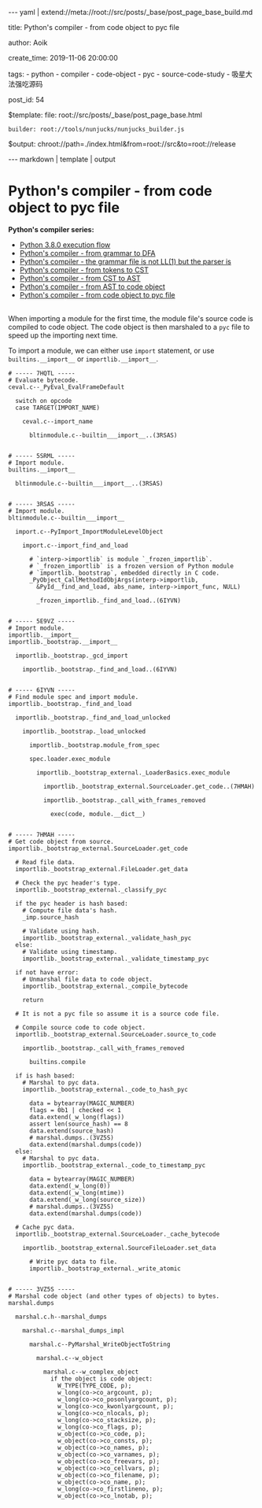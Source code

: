 --- yaml | extend://meta://root://src/posts/_base/post_page_base_build.md

title: Python's compiler - from code object to pyc file

author: Aoik

create_time: 2019-11-06 20:00:00

tags:
    - python
    - compiler
    - code-object
    - pyc
    - source-code-study
    - 吸星大法强吃源码

post_id: 54

$template:
    file: root://src/posts/_base/post_page_base.html

    builder: root://tools/nunjucks/nunjucks_builder.js

$output: chroot://path=./index.html&from=root://src&to=root://release

--- markdown | template | output
# Python's compiler - from code object to pyc file
**Python's compiler series:**
- [Python 3.8.0 execution flow](/blog/posts/python-3.8.0-execution-flow)
- [Python's compiler - from grammar to DFA](/blog/posts/python-compiler-from-grammar-to-dfa)
- [Python's compiler - the grammar file is not LL(1) but the parser is](/blog/posts/python-compiler-the-grammar-file-is-not-ll1-but-the-parser-is)
- [Python's compiler - from tokens to CST](/blog/posts/python-compiler-from-tokens-to-cst)
- [Python's compiler - from CST to AST](/blog/posts/python-compiler-from-cst-to-ast)
- [Python's compiler - from AST to code object](/blog/posts/python-compiler-from-ast-to-code-object)
- [Python's compiler - from code object to pyc file](/blog/posts/python-compiler-from-code-object-to-pyc-file)

\
When importing a module for the first time, the module file's source code is
compiled to code object. The code object is then marshaled to a `pyc` file to
speed up the importing next time.

To import a module, we can either use `import` statement, or use `builtins.__import__` or `importlib.__import__`.

```
# ----- 7HQTL -----
# Evaluate bytecode.
ceval.c--_PyEval_EvalFrameDefault

  switch on opcode
  case TARGET(IMPORT_NAME)

    ceval.c--import_name

      bltinmodule.c--builtin___import__..(3RSAS)


# ----- 5SRML -----
# Import module.
builtins.__import__

  bltinmodule.c--builtin___import__..(3RSAS)


# ----- 3RSAS -----
# Import module.
bltinmodule.c--builtin___import__

  import.c--PyImport_ImportModuleLevelObject

    import.c--import_find_and_load

      # `interp->importlib` is module `_frozen_importlib`.
      # `_frozen_importlib` is a frozen version of Python module
      # `importlib._bootstrap`, embedded directly in C code.
      _PyObject_CallMethodIdObjArgs(interp->importlib,
        &PyId__find_and_load, abs_name, interp->import_func, NULL)

        _frozen_importlib._find_and_load..(6IYVN)


# ----- 5E9VZ -----
# Import module.
importlib.__import__
importlib._bootstrap.__import__

  importlib._bootstrap._gcd_import

    importlib._bootstrap._find_and_load..(6IYVN)


# ----- 6IYVN -----
# Find module spec and import module.
importlib._bootstrap._find_and_load

  importlib._bootstrap._find_and_load_unlocked

    importlib._bootstrap._load_unlocked

      importlib._bootstrap.module_from_spec

      spec.loader.exec_module

        importlib._bootstrap_external._LoaderBasics.exec_module

          importlib._bootstrap_external.SourceLoader.get_code..(7HMAH)

          importlib._bootstrap._call_with_frames_removed

            exec(code, module.__dict__)


# ----- 7HMAH -----
# Get code object from source.
importlib._bootstrap_external.SourceLoader.get_code

  # Read file data.
  importlib._bootstrap_external.FileLoader.get_data

  # Check the pyc header's type.
  importlib._bootstrap_external._classify_pyc

  if the pyc header is hash based:
    # Compute file data's hash.
    _imp.source_hash
    
    # Validate using hash.
    importlib._bootstrap_external._validate_hash_pyc
  else:
    # Validate using timestamp.
    importlib._bootstrap_external._validate_timestamp_pyc

  if not have error:
    # Unmarshal file data to code object.
    importlib._bootstrap_external._compile_bytecode

    return

  # It is not a pyc file so assume it is a source code file.
  
  # Compile source code to code object.
  importlib._bootstrap_external.SourceLoader.source_to_code

    importlib._bootstrap._call_with_frames_removed

      builtins.compile

  if is hash based:
    # Marshal to pyc data.
    importlib._bootstrap_external._code_to_hash_pyc

      data = bytearray(MAGIC_NUMBER)
      flags = 0b1 | checked << 1
      data.extend(_w_long(flags))
      assert len(source_hash) == 8
      data.extend(source_hash)
      # marshal.dumps..(3VZ5S)
      data.extend(marshal.dumps(code))
  else:
    # Marshal to pyc data.
    importlib._bootstrap_external._code_to_timestamp_pyc

      data = bytearray(MAGIC_NUMBER)
      data.extend(_w_long(0))
      data.extend(_w_long(mtime))
      data.extend(_w_long(source_size))
      # marshal.dumps..(3VZ5S)
      data.extend(marshal.dumps(code))

  # Cache pyc data.
  importlib._bootstrap_external.SourceLoader._cache_bytecode

    importlib._bootstrap_external.SourceFileLoader.set_data

      # Write pyc data to file.
      importlib._bootstrap_external._write_atomic


# ----- 3VZ5S -----
# Marshal code object (and other types of objects) to bytes.
marshal.dumps

  marshal.c.h--marshal_dumps

    marshal.c--marshal_dumps_impl

      marshal.c--PyMarshal_WriteObjectToString

        marshal.c--w_object

          marshal.c--w_complex_object
            if the object is code object:
              W_TYPE(TYPE_CODE, p);
              w_long(co->co_argcount, p);
              w_long(co->co_posonlyargcount, p);
              w_long(co->co_kwonlyargcount, p);
              w_long(co->co_nlocals, p);
              w_long(co->co_stacksize, p);
              w_long(co->co_flags, p);
              w_object(co->co_code, p);
              w_object(co->co_consts, p);
              w_object(co->co_names, p);
              w_object(co->co_varnames, p);
              w_object(co->co_freevars, p);
              w_object(co->co_cellvars, p);
              w_object(co->co_filename, p);
              w_object(co->co_name, p);
              w_long(co->co_firstlineno, p);
              w_object(co->co_lnotab, p);
```
